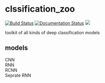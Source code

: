 # clssification_zoo

[![Build Status](https://travis-ci.com/lixinsu/classification_zoo.svg?branch=master)](https://travis-ci.com/lixinsu/classification_zoo)
[![Documentation Status](https://readthedocs.org/projects/classification-zoo/badge/?version=latest)](https://classification-zoo.readthedocs.io/en/latest/?badge=latest)
![](http://progressed.io/bar/100)

toolkit of all kinds of deep classification models
## models
CNN  
RNN  
RCNN  
Seprate RNN  
